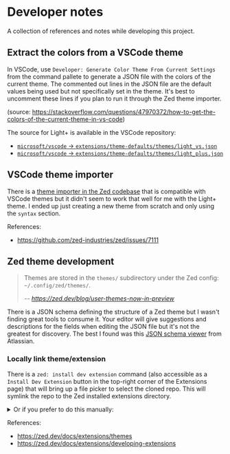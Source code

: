 # Developer notes

A collection of references and notes while developing this project.


## Extract the colors from a VSCode theme

In VSCode, use `Developer: Generate Color Theme From Current Settings` from the command
pallete  to generate a JSON file with the colors of the current theme. The commented out
lines in the JSON file are the default values being used but not specifically set in the
theme. It's best to uncomment these lines if you plan to run it through the Zed theme
importer.

(source: https://stackoverflow.com/questions/47970372/how-to-get-the-colors-of-the-current-theme-in-vs-code)

The source for Light+ is available in the VSCode repository:

 - [`microsoft/vscode` -> `extensions/theme-defaults/themes/light_vs.json`](https://github.com/microsoft/vscode/blob/a948ee5bec485e4dde01abc6d6e289e3f64dbb14/extensions/theme-defaults/themes/light_vs.json)
 - [`microsoft/vscode` -> `extensions/theme-defaults/themes/light_plus.json`](https://github.com/microsoft/vscode/blob/a948ee5bec485e4dde01abc6d6e289e3f64dbb14/extensions/theme-defaults/themes/light_plus.json)


## VSCode theme importer

There is a [theme importer in the Zed
codebase](https://github.com/zed-industries/zed/tree/main/crates/theme_importer) that is
compatible with VSCode themes but it didn't seem to work that well for me with the
Light+ theme. I ended up just creating a new theme from scratch and only using the
`syntax` section.

References:

 - https://github.com/zed-industries/zed/issues/7111



## Zed theme development

> Themes are stored in the `themes/` subdirectory under the Zed config: `~/.config/zed/themes/`.
>
> *-- https://zed.dev/blog/user-themes-now-in-preview*

There is a JSON schema defining the structure of a Zed theme but I wasn't finding great
tools to consume it. Your editor will give suggestions and descriptions for the fields
when editing the JSON file but it's not the greatest for discovery. The best I found was
this [JSON schema
viewer](https://json-schema.app/view/%23%2Fdefinitions%2FThemeStyleContent?url=https%3A%2F%2Fzed.dev%2Fschema%2Fthemes%2Fv0.2.0.json)
from Atlassian.


### Locally link theme/extension

There is a `zed: install dev extension` command (also accessible as a `Install Dev
Extension` button in the top-right corner of the Extensions page) that will bring up a
file picker to select the cloned repo. This will symlink the repo to the Zed installed
extensions directory.

<details>
<summary>Or if you prefer to do this manually:</summary>

To test a theme file, you can locally link the theme file to `~/.config/zed/themes/`.

```sh
ln -s ~/Documents/github/zed-theme-vscode-light-plus/themes/vscode-light-plus.json ~/.config/zed/themes/vscode-light-plus.json
```

To test the extension as a whole, you can locally link the repo to [installed extension
location](https://zed.dev/docs/extensions/installing-extensions#installation-location)
and run `zed: reload extensions` command in Zed editor to get it to show up.

```sh
ln -s ~/Documents/github/zed-theme-vscode-light-plus ~/.local/share/zed/extensions/installed/vscode-light-plus
```

</details>


References:

 - https://zed.dev/docs/extensions/themes
 - https://zed.dev/docs/extensions/developing-extensions
